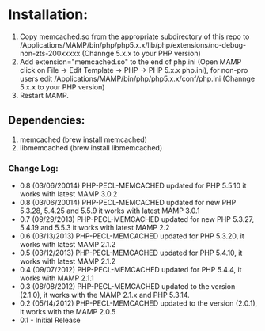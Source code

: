 # Installation:

1. Copy memcached.so from the appropriate subdirectory of this repo to /Applications/MAMP/bin/php/php5.x.x/lib/php/extensions/no-debug-non-zts-200xxxxx (Channge 5.x.x to your PHP version)
2. Add extension="memcached.so" to the end of php.ini (Open MAMP click on File → Edit Template → PHP → PHP 5.x.x php.ini), for non-pro users edit /Applications/MAMP/bin/php/php5.x.x/conf/php.ini (Channge 5.x.x to your PHP version)
3. Restart MAMP.

## Dependencies:
1. memcached (brew install memcached)
2. libmemcached (brew install libmemcached)

### Change Log:
* 0.8 (03/06/20014) PHP-PECL-MEMCACHED updated for PHP 5.5.10 it works with latest MAMP 3.0.2
* 0.8 (03/06/20014) PHP-PECL-MEMCACHED updated for new PHP 5.3.28, 5.4.25 and 5.5.9 it works with latest MAMP 3.0.1
* 0.7 (09/29/2013) PHP-PECL-MEMCACHED updated for new PHP 5.3.27, 5.4.19 and 5.5.3 it works with latest MAMP 2.2
* 0.6 (03/13/2013) PHP-PECL-MEMCACHED updated for PHP 5.3.20, it works with latest MAMP 2.1.2
* 0.5 (03/12/2013) PHP-PECL-MEMCACHED updated for PHP 5.4.10, it works with latest MAMP 2.1.2
* 0.4 (09/07/2012) PHP-PECL-MEMCACHED updated for PHP 5.4.4, it works with MAMP 2.1.1
* 0.3 (08/08/2012) PHP-PECL-MEMCACHED updated to the version (2.1.0), it works with the MAMP 2.1.x and PHP 5.3.14.
* 0.2 (05/14/2012) PHP-PECL-MEMCACHED updated to the version (2.0.1), it works with the MAMP 2.0.5
* 0.1 - Initial Release
